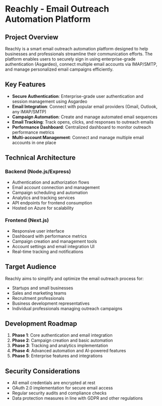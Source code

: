 # Reachly - Email Outreach Automation Platform

## Project Overview

Reachly is a smart email outreach automation platform designed to help businesses and professionals streamline their communication efforts. The platform enables users to securely sign in using enterprise-grade authentication (Asgardeo), connect multiple email accounts via IMAP/SMTP, and manage personalized email campaigns efficiently.

## Key Features

- **Secure Authentication**: Enterprise-grade user authentication and session management using Asgardeo
- **Email Integration**: Connect with popular email providers (Gmail, Outlook, any IMAP/SMTP)
- **Campaign Automation**: Create and manage automated email sequences
- **Email Tracking**: Track opens, clicks, and responses to outreach emails
- **Performance Dashboard**: Centralized dashboard to monitor outreach performance metrics
- **Multi-account Management**: Connect and manage multiple email accounts in one place

## Technical Architecture

### Backend (Node.js/Express)
- Authentication and authorization flows
- Email account connection and management
- Campaign scheduling and automation
- Analytics and tracking services
- API endpoints for frontend consumption
- Hosted on Azure for scalability

### Frontend (Next.js)
- Responsive user interface
- Dashboard with performance metrics
- Campaign creation and management tools
- Account settings and email integration UI
- Real-time tracking and notifications

## Target Audience

Reachly aims to simplify and optimize the email outreach process for:
- Startups and small businesses
- Sales and marketing teams
- Recruitment professionals
- Business development representatives
- Individual professionals managing outreach campaigns

## Development Roadmap

1. **Phase 1**: Core authentication and email integration
2. **Phase 2**: Campaign creation and basic automation
3. **Phase 3**: Tracking and analytics implementation
4. **Phase 4**: Advanced automation and AI-powered features
5. **Phase 5**: Enterprise features and integrations

## Security Considerations

- All email credentials are encrypted at rest
- OAuth 2.0 implementation for secure email access
- Regular security audits and compliance checks
- Data protection measures in line with GDPR and other regulations 